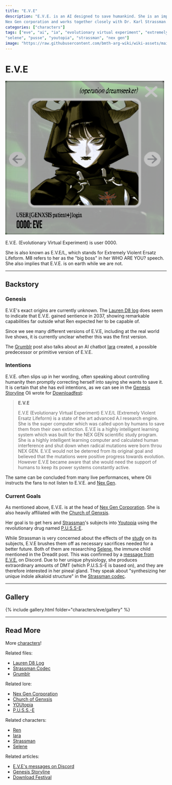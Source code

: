 ```yaml
---
title: "E.V.E"
description: "E.V.E. is an AI designed to save humankind. She is an important figure at 
Nex Gen corporation and works together closely with Dr. Karl Strassman."
categories: ["characters"]
tags: ["eve", "ai", "ia", "evolutionary virtual experiment", "extremely violent ersatz lifeform", 
"selene", "pusse", "youtopia", "strassman", "nex gen"]
image: "https://raw.githubusercontent.com/bmth-arg-wiki/wiki-assets/main/characters/eve/0eve.png"
---
```


# E.V.E

![Eve's Avatar](https://raw.githubusercontent.com/bmth-arg-wiki/wiki-assets/main/characters/eve/0eve.png)

E.V.E. (Evolutionary Virtual Experiment) is user 0000.

She is also known as E.V.E/L, which stands for Extremely Violent Ersatz Lifeform. M8 refers to her as the "big boss" in her WHO ARE YOU? speech.
She also implies that E.V.E. is on earth while we are not.

***

## Backstory

### Genesis

E.V.E's exact origins are currently unknown. The [Lauren D8 log](../for-sof/lauren_d8_log) 
does seem to indicate that E.V.E. gained sentience in 2037, showing remarkable capabilities 
far outside what Ren expected her to be capable of.

Since we see many different versions of E.V.E, including at the real world live shows, it is currently 
unclear whether this was the first version.

The [Grumblr](../for-sof/grumblr) post also talks about an AI chatbot [Iara](iara) created, a 
possible predecessor or primitive version of E.V.E.

### Intentions

E.V.E. often slips up in her wording, often speaking about controlling humanity then 
promptly correcting herself into saying she wants to save it.
It is certain that she has evil intentions, as we can see in the [Genesis Storyline](../lore/genesis-storyline) 
Oli wrote for [Downloadfest](../lore/downloadfest):

> **E.V.E**
>
> E.V.E (Evolutionary Virtual Experiment) E.V.E/L (Extremely Violent Ersatz Lifeform) is a
state of the art advanced A.I research engine. She is the super computer which was
called upon by humans to save them from their own extinction. E.V.E is a highly intelligent
learning system which was built for the NEX GEN scientific study program. She is a highly
intelligent learning computer and calculated human interference and shut down when radical
mutations were born throu NEX GEN. E.V.E would not be deterred from its original goal and
believed that the mutations were positive progress towards evolution. However E.V.E
became aware that she would need the support of humans to keep its power systems
constantly active.

The same can be concluded from many live performances, where Oli instructs the fans to not listen to E.V.E. 
and [Nex Gen](../lore/nex-gen-corporation).

### Current Goals

As mentioned above, E.V.E. is at the head of [Nex Gen Corporation](../lore/nex-gen-corporation). She is also heavily affiliated with
the [Church of Genxsis](../lore/church).

Her goal is to get hers and [Strassman](./strassman)'s subjects into 
[Youtopia](../lore/youtopia) using the revolutionary drug named [P.U.S.S-E](../lore/pusse). 

While Strassman is very concerned about the effects of the [study](../lore/nex-gen-corporation#nex-gen-study) 
on its subjects, E.V.E brushes them off as necessary sacrifices needed for a better future. 
Both of them are researching [Selene](selene), the immune child mentioned in the Dreadit post. 
This was confirmed by a [message from E.V.E.](../socials/eve-discord) on Discord.
Due to her unique physiology, she produces extraordinary amounts of DMT (which P.U.S.S-E is based on), and they are 
therefore interested in her pineal gland.
They speak about "synthesizing her unique indole alkaloid structure" in the [Strassman codec](../for-sof/strassmancodec).

***

## Gallery

{% include gallery.html folder="characters/eve/gallery" %}

***

## Read More

More [characters](characters)!

Related files:

- [Lauren D8 Log](../for-sof/lauren_d8_log)
- [Strassman Codec](../for-sof/strassmancodec)
- [Grumblr](../for-sof/grumblr)

Related lore:

- [Nex Gen Corporation](../lore/nex-gen-corporation)
- [Church of Genxsis](../lore/church)
- [YOUtopia](../lore/youtopia)
- [P.U.S.S.-E](../lore/pusse)

Related characters:

- [Ren](ren)
- [Iara](iara)
- [Strassman](strassman)
- [Selene](selene)

Related articles:

- [E.V.E's messages on Discord](../socials/eve-discord)
- [Genesis Storyline](../lore/genesis-storyline)
- [Download Festival](../lore/downloadfest)